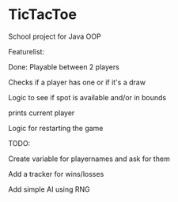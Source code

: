 # TicTacToe
School project for Java OOP

Featurelist:

Done:
Playable between 2 players

Checks if a player has one or if it's a draw

Logic to see if spot is available and/or in bounds

prints current player

Logic for restarting the game

TODO:

Create variable for playernames and ask for them

Add a tracker for wins/losses

Add simple AI using RNG
